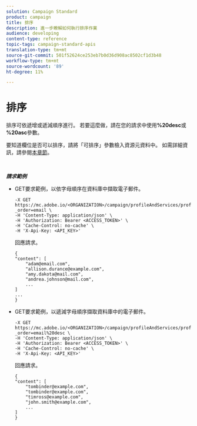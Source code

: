 ```yaml
---
solution: Campaign Standard
product: campaign
title: 排序
description: 進一步瞭解如何執行排序作業
audience: developing
content-type: reference
topic-tags: campaign-standard-apis
translation-type: tm+mt
source-git-commit: 501f52624ce253eb7b0d36d908ac8502cf1d3b48
workflow-type: tm+mt
source-wordcount: '89'
ht-degree: 11%

---
```



# 排序

排序可依遞增或遞減順序進行。 若要這麼做，請在您的請求中使用&#x200B;**%20desc**&#x200B;或&#x200B;**%20asc**&#x200B;參數。

要知道欄位是否可以排序，請將「可排序」參數檢入資源元資料中。 如需詳細資訊，請參閱[本章節](../../api/using/metadata-mechanism.md)。

<br/>

***請求範例***

* GET要求範例，以依字母順序在資料庫中擷取電子郵件。

   ```
   -X GET https://mc.adobe.io/<ORGANIZATION>/campaign/profileAndServices/profile/email/email?_order=email \
   -H 'Content-Type: application/json' \
   -H 'Authorization: Bearer <ACCESS_TOKEN>' \
   -H 'Cache-Control: no-cache' \
   -H 'X-Api-Key: <API_KEY>'
   ```

   回應請求。

   ```
   {
   "content": [
       "adam@email.com",
       "allison.durance@example.com",
       "amy.dakota@mail.com",
       "andrea.johnson@mail.com",
       ...
   ]
   ...
   }
   ```

* GET要求範例，以遞減字母順序擷取資料庫中的電子郵件。

   ```
   -X GET https://mc.adobe.io/<ORGANIZATION>/campaign/profileAndServices/profile/email?_order=email%20desc \
   -H 'Content-Type: application/json' \
   -H 'Authorization: Bearer <ACCESS_TOKEN>' \
   -H 'Cache-Control: no-cache' \
   -H 'X-Api-Key: <API_KEY>'
   ```

   回應請求。

   ```
   {
   "content": [
       "tombinder@example.com",
       "tombinder@example.com",
       "timross@example.com",
       "john.smith@example.com",
       ...
   ]
   }
   ```

